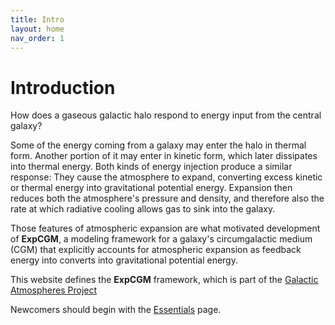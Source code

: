 ```yaml
---
title: Intro
layout: home
nav_order: 1
---
```


<title>ExpCGM</title> <script src="https://polyfill.io/v3/polyfill.min.js?features=es6"></script> <script> MathJax = { tex: { inlineMath: [['$', '$']], displayMath: [ ['$$','$$'], ["\\(","\\)"] ], processEscapes: true } }; </script> <script id="MathJax-script" async src="https://cdn.jsdelivr.net/npm/mathjax@3/es5/tex-chtml.js"> </script>

# Introduction

How does a gaseous galactic halo respond to energy input from the central galaxy?

Some of the energy coming from a galaxy may enter the halo in thermal form. Another portion of it may enter in kinetic form, which later dissipates into thermal energy. Both kinds of energy injection produce a similar response: They cause the atmosphere to expand, converting excess kinetic or thermal energy into gravitational potential energy. Expansion then reduces both the atmosphere's pressure and density, and therefore also the rate at which radiative cooling allows gas to sink into the galaxy.

Those features of atmospheric expansion are what motivated development of **ExpCGM**, a modeling framework for a galaxy's circumgalactic medium (CGM) that explicitly accounts for atmospheric expansion as feedback energy into converts into gravitational potential energy.

This website defines the **ExpCGM** framework, which is part of the [Galactic Atmospheres Project](https://external.ink?to=/galacticatmospheres.org) 

Newcomers should begin with the [Essentials](Essentials) page.
